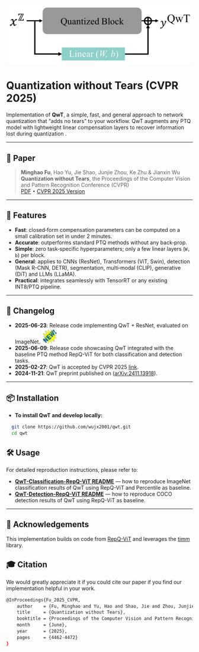 <div align=center>
  <img src="imgs/QwT_illustration.png" width="500px" />
</div>


# Quantization without Tears (CVPR 2025)

Implementation of **QwT**, a simple, fast, and general approach to network quantization that “adds no tears” to your workflow. QwT augments any PTQ model with lightweight linear compensation layers to recover information lost during quantization .

---

## 📖 Paper

> **Minghao Fu**, Hao Yu, Jie Shao, Junjie Zhou, Ke Zhu & Jianxin Wu  
> **Quantization without Tears**, the Proceedings of the Computer Vision and Pattern Recognition Conference (CVPR)  
> [PDF](https://arxiv.org/pdf/2411.13918.pdf) • [CVPR 2025 Version](https://openaccess.thecvf.com/content/CVPR2025/html/Fu_Quantization_without_Tears_CVPR_2025_paper.html)

---


## 🚀 Features

- **Fast**: closed‐form compensation parameters can be computed on a small calibration set in under 2 minutes.  
- **Accurate**: outperforms standard PTQ methods without any back‐prop.  
- **Simple**: zero task‐specific hyperparameters; only a few linear layers (`W, b`) per block.  
- **General**: applies to CNNs (ResNet), Transformers (ViT, Swin), detection (Mask R-CNN, DETR), segmentation, multi‐modal (CLIP), generative (DiT) and LLMs (LLaMA).  
- **Practical**: integrates seamlessly with TensorRT or any existing INT8/PTQ pipeline.

---

## 📌 Changelog

- **2025-06-23**: Release code implementing QwT + ResNet, evaluated on ImageNet. <img src="imgs/new.gif" alt="NEW" width="40"/>
- **2025-06-09**: Release code showcasing QwT integrated with the baseline PTQ method RepQ-ViT for both classification and detection tasks.
- **2025-02-27**: QwT is accepted by CVPR 2025 [link](https://openaccess.thecvf.com/content/CVPR2025/html/Fu_Quantization_without_Tears_CVPR_2025_paper.html).
- **2024-11-21**: QwT preprint published on ([arXiv:2411.13918](https://arxiv.org/abs/2411.13918)).

---

## 📦 Installation

- **To install QwT and develop locally:**

```bash
  git clone https://github.com/wujx2001/qwt.git
  cd qwt
```

## 🛠️ Usage

For detailed reproduction instructions, please refer to:
- [**QwT-Classification-RepQ-ViT README**](https://github.com/wujx2001/QwT/blob/main/QwT-cls-RepQ-ViT/README.md) — how to reproduce ImageNet classification results of QwT using RepQ-ViT and Percentile as baseline.
- [**QwT-Detection-RepQ-ViT README**](https://github.com/wujx2001/QwT/blob/main/QwT-det-RepQ-ViT/README.md) — how to reproduce COCO detection results of QwT using RepQ-ViT as baseline.

---

## 🙏 Acknowledgements

This implementation builds on code from [RepQ-ViT](https://github.com/zkkli/RepQ-ViT) and leverages the [timm](https://github.com/rwightman/pytorch-image-models) library.


## 🎓 Citation

We would greatly appreciate it if you could cite our paper if you find our implementation helpful in your work.

```bash
@InProceedings{Fu_2025_CVPR,
    author    = {Fu, Minghao and Yu, Hao and Shao, Jie and Zhou, Junjie and Zhu, Ke and Wu, Jianxin},
    title     = {Quantization without Tears},
    booktitle = {Proceedings of the Computer Vision and Pattern Recognition Conference (CVPR)},
    month     = {June},
    year      = {2025},
    pages     = {4462-4472}
}
```